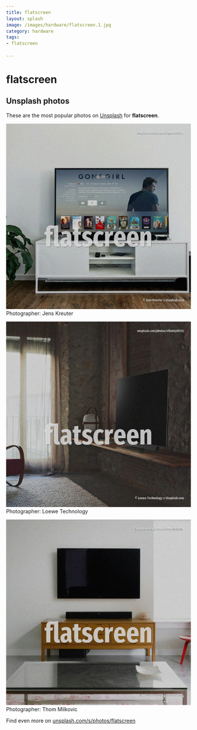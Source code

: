```yaml
---
title: flatscreen
layout: splash
image: /images/hardware/flatscreen.1.jpg
category: hardware
tags:
- flatscreen

---
```

# flatscreen



 
## Unsplash photos
These are the most popular photos on [Unsplash](https://unsplash.com) for **flatscreen**.
 
![flatscreen](/images/hardware/flatscreen.1.jpg)
Photographer:  Jens Kreuter
 
![flatscreen](/images/hardware/flatscreen.2.jpg)
Photographer:  Loewe Technology
 
![flatscreen](/images/hardware/flatscreen.3.jpg)
Photographer:  Thom Milkovic
 
Find even more on [unsplash.com/s/photos/flatscreen](https://unsplash.com/s/photos/flatscreen)
 
